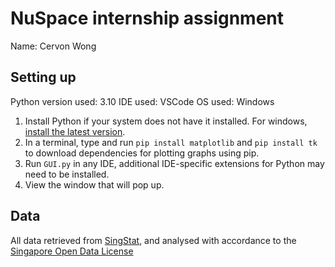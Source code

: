 # NuSpace internship assignment
Name: Cervon Wong

## Setting up
Python version used: 3.10
IDE used: VSCode
OS used: Windows

1. Install Python if your system does not have it installed. For windows, [install the latest version](https://www.python.org/downloads/).
1. In a terminal, type and run `pip install matplotlib` and `pip install tk` to download dependencies for plotting graphs using pip.
1. Run `GUI.py` in any IDE, additional IDE-specific extensions for Python may need to be installed.
1. View the window that will pop up.

## Data
All data retrieved from [SingStat](https://www.singstat.gov.sg/), and analysed with accordance to the [Singapore Open Data License](https://data.gov.sg/open-data-licence)